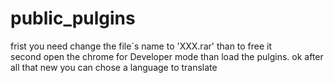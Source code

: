 # public_pulgins
frist you need change the file`s name to 'XXX.rar'  than to free it  
second open the chrome for Developer mode than load the pulgins.
ok after all that new you can chose a language to translate 
